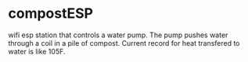 # compostESP

wifi esp station that controls a water pump. The pump pushes water through a coil in a pile of compost. Current record for heat transfered to water is like 105F. 
